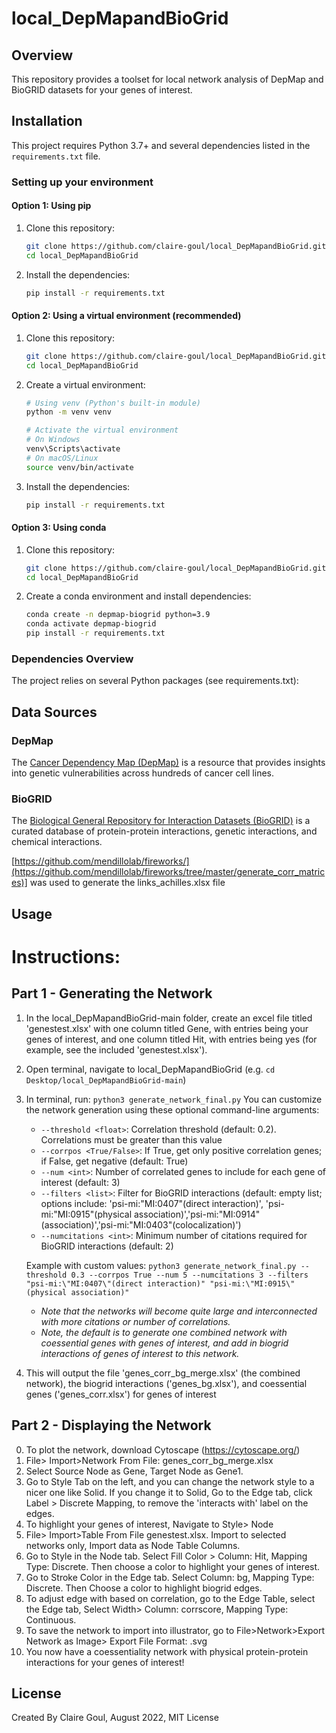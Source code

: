 # local_DepMapandBioGrid

## Overview

This repository provides a toolset for local network analysis of DepMap and BioGRID datasets for your genes of interest.

## Installation

This project requires Python 3.7+ and several dependencies listed in the `requirements.txt` file.

### Setting up your environment

#### Option 1: Using pip

1. Clone this repository:
   ```bash
   git clone https://github.com/claire-goul/local_DepMapandBioGrid.git
   cd local_DepMapandBioGrid
   ```

2. Install the dependencies:
   ```bash
   pip install -r requirements.txt
   ```

#### Option 2: Using a virtual environment (recommended)

1. Clone this repository:
   ```bash
   git clone https://github.com/claire-goul/local_DepMapandBioGrid.git
   cd local_DepMapandBioGrid
   ```

2. Create a virtual environment:
   ```bash
   # Using venv (Python's built-in module)
   python -m venv venv
   
   # Activate the virtual environment
   # On Windows
   venv\Scripts\activate
   # On macOS/Linux
   source venv/bin/activate
   ```

3. Install the dependencies:
   ```bash
   pip install -r requirements.txt
   ```

#### Option 3: Using conda

1. Clone this repository:
   ```bash
   git clone https://github.com/claire-goul/local_DepMapandBioGrid.git
   cd local_DepMapandBioGrid
   ```

2. Create a conda environment and install dependencies:
   ```bash
   conda create -n depmap-biogrid python=3.9
   conda activate depmap-biogrid
   pip install -r requirements.txt
   ```

### Dependencies Overview

The project relies on several Python packages (see requirements.txt):

## Data Sources
### DepMap
The [Cancer Dependency Map (DepMap)](https://depmap.org/portal/) is a resource that provides insights into genetic vulnerabilities across hundreds of cancer cell lines.

### BioGRID
The [Biological General Repository for Interaction Datasets (BioGRID)](https://thebiogrid.org/) is a curated database of protein-protein interactions, genetic interactions, and chemical interactions.

[https://github.com/mendillolab/fireworks/](https://github.com/mendillolab/fireworks/tree/master/generate_corr_matrices)] was used to generate the links_achilles.xlsx file 

## Usage

# **Instructions:**
## **Part 1 - Generating the Network**
1) In the local_DepMapandBioGrid-main folder, create an excel file titled 'genestest.xlsx' with one column titled Gene, with entries being your genes of interest, and one column titled Hit, with entries being yes (for example, see the included 'genestest.xlsx'). 
2) Open terminal, navigate to local_DepMapandBioGrid (e.g. `cd Desktop/local_DepMapandBioGrid-main`)
3) In terminal, run:  `python3 generate_network_final.py`
   You can customize the network generation using these optional command-line arguments:
   - `--threshold <float>`: Correlation threshold (default: 0.2). Correlations must be greater than this value
   - `--corrpos <True/False>`: If True, get only positive correlation genes; if False, get negative (default: True)
   - `--num <int>`: Number of correlated genes to include for each gene of interest (default: 3)
   - `--filters <list>`: Filter for BioGRID interactions (default: empty list; options include: 'psi-mi:"MI:0407"(direct interaction)',
      'psi-mi:"MI:0915"(physical association)','psi-mi:"MI:0914"(association)','psi-mi:"MI:0403"(colocalization)')
   - `--numcitations <int>`: Minimum number of citations required for BioGRID interactions (default: 2)
   
   Example with custom values:
   `python3 generate_network_final.py --threshold 0.3 --corrpos True --num 5 --numcitations 3 --filters  "psi-mi:\"MI:0407\"(direct interaction)" "psi-mi:\"MI:0915\"(physical association)"`
      * *Note that the networks will become quite large and interconnected with more citations or number of correlations.*
      * *Note, the default is to generate one combined network with coessential genes with genes of interest, and add in biogrid interactions of genes of interest to this network.*
4) This will output the file 'genes_corr_bg_merge.xlsx' (the combined network), the biogrid interactions ('genes_bg.xlsx'), and coessential genes ('genes_corr.xlsx') for genes of interest 

## **Part 2 - Displaying the Network**
0) To plot the network, download Cytoscape (https://cytoscape.org/)
1) File> Import>Network From File: genes_corr_bg_merge.xlsx
2) Select Source Node as Gene, Target Node as Gene1.
3) Go to Style Tab on the left, and you can change the network style to a nicer one like Solid.
 If you change it to Solid, Go to the Edge tab, click Label > Discrete Mapping, to remove the 'interacts with' label on the edges.
4) To highlight your genes of interest, Navigate to Style> Node
5) File> Import>Table From File genestest.xlsx. Import to selected networks only, Import data as Node Table Columns.
6) Go to Style in the Node tab. Select Fill Color > Column: Hit, Mapping Type: Discrete. Then choose a color to highlight your genes of interest.
7) Go to Stroke Color in the Edge tab. Select Column: bg, Mapping Type: Discrete. Then Choose a color to highlight biogrid edges.
8) To adjust edge with based on correlation, go to the Edge Table, select the Edge tab, Select Width> Column: corrscore, Mapping Type: Continuous.
9) To save the network to import into illustrator, go to File>Network>Export Network as Image> Export File Format: .svg
10) You now have a coessentiality network with physical protein-protein interactions for your genes of interest! 

## License

Created By Claire Goul, August 2022, MIT License

